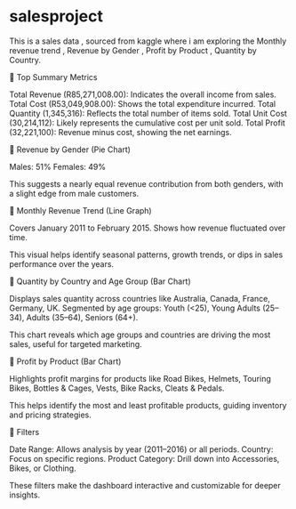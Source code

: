 # salesproject
This is a sales data , sourced from kaggle where i am exploring the Monthly revenue trend , Revenue by Gender , Profit by Product , Quantity by Country.

🔹 Top Summary Metrics

Total Revenue (R85,271,008.00): Indicates the overall income from sales.
Total Cost (R53,049,908.00): Shows the total expenditure incurred.
Total Quantity (1,345,316): Reflects the total number of items sold.
Total Unit Cost (30,214,112): Likely represents the cumulative cost per unit sold.
Total Profit (32,221,100): Revenue minus cost, showing the net earnings.

🔹 Revenue by Gender (Pie Chart)

Males: 51%
Females: 49%

This suggests a nearly equal revenue contribution from both genders, with a slight edge from male customers.

🔹 Monthly Revenue Trend (Line Graph)

Covers January 2011 to February 2015.
Shows how revenue fluctuated over time.

This visual helps identify seasonal patterns, growth trends, or dips in sales performance over the years.

🔹 Quantity by Country and Age Group (Bar Chart)

Displays sales quantity across countries like Australia, Canada, France, Germany, UK.
Segmented by age groups: Youth (<25), Young Adults (25–34), Adults (35–64), Seniors (64+).

This chart reveals which age groups and countries are driving the most sales, useful for targeted marketing.

🔹 Profit by Product (Bar Chart)

Highlights profit margins for products like Road Bikes, Helmets, Touring Bikes, Bottles & Cages, Vests, Bike Racks, Cleats & Pedals.

This helps identify the most and least profitable products, guiding inventory and pricing strategies.

🔹 Filters

Date Range: Allows analysis by year (2011–2016) or all periods.
Country: Focus on specific regions.
Product Category: Drill down into Accessories, Bikes, or Clothing.

These filters make the dashboard interactive and customizable for deeper insights.
